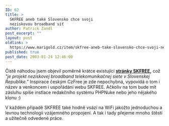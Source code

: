 ```yaml
---
ID: 62
title: >
  SKFREE aneb také Slovensko chce svoji
  neziskovou broadband síť
author: Patrick Zandl
post_excerpt: ""
layout: post
oldlink: >
  https://www.marigold.cz/item/skfree-aneb-take-slovensko-chce-svoji-neziskovou-broadband-sit
published: true
post_date: 2003-01-24 12:46:00
---
```

<p>
Čistě náhodou jsem objevil poměrně krátce existující <A href="http://www.skfree.net/" target=_blank><STRONG>stránky SKFREE</STRONG></A><STRONG>,</STRONG> což <EM>"je projekt neziskovej broadband telekomunikačnej siete v Slovenskej Republike."</EM> Inspirace českým CzFree je zde nepochybná, vypovídá o tom i název a venkoncem i uspořádání webu SKFREE. Ačkoliv na tom bude mít zásluhu spíše instlace redakčního systému PHPNuke nebo jeho nějakého klonu :)</p>

<p>
V každém případě SKFREE také hodně vsází na WiFi jakožto jednoduchou a levnou technologii vzájemného propojení. A tak i tady přejeme mnoho štěstí a užitečně odvedené práce.</p>
